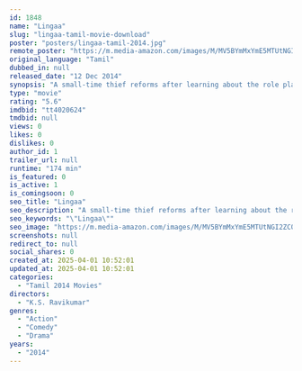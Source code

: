 ```yaml
---
id: 1848
name: "Lingaa"
slug: "lingaa-tamil-movie-download"
poster: "posters/lingaa-tamil-2014.jpg"
remote_poster: "https://m.media-amazon.com/images/M/MV5BYmMxYmE5MTUtNGI2ZC00M2IyLWI0NWQtYzIxZWQyNmFiODU0XkEyXkFqcGc@._V1_SX300.jpg"
original_language: "Tamil"
dubbed_in: null
released_date: "12 Dec 2014"
synopsis: "A small-time thief reforms after learning about the role played by his grandfather in building a dam."
type: "movie"
rating: "5.6"
imdbid: "tt4020624"
tmdbid: null
views: 0
likes: 0
dislikes: 0
author_id: 1
trailer_url: null
runtime: "174 min"
is_featured: 0
is_active: 1
is_comingsoon: 0
seo_title: "Lingaa"
seo_description: "A small-time thief reforms after learning about the role played by his grandfather in building a dam."
seo_keywords: "\"Lingaa\""
seo_image: "https://m.media-amazon.com/images/M/MV5BYmMxYmE5MTUtNGI2ZC00M2IyLWI0NWQtYzIxZWQyNmFiODU0XkEyXkFqcGc@._V1_SX300.jpg"
screenshots: null
redirect_to: null
social_shares: 0
created_at: 2025-04-01 10:52:01
updated_at: 2025-04-01 10:52:01
categories:
  - "Tamil 2014 Movies"
directors:
  - "K.S. Ravikumar"
genres:
  - "Action"
  - "Comedy"
  - "Drama"
years:
  - "2014"
---
```

